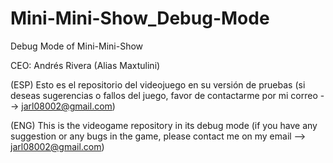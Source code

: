 # Mini-Mini-Show_Debug-Mode
Debug Mode of Mini-Mini-Show

CEO: Andrés Rivera (Alias Maxtulini)

(ESP) Esto es el repositorio del videojuego en su versión de pruebas (si deseas sugerencias o fallos del juego, favor de contactarme por mi correo --> jarl08002@gmail.com)

(ENG) This is the videogame repository in its debug mode (if you have any suggestion or any bugs in the game, please contact me on my email --> jarl08002@gmail.com)
